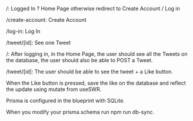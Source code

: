 /: Logged In ? Home Page otherwise redirect to Create Account / Log in

/create-account: Create Account

/log-in: Log In

/tweet/[id]: See one Tweet

/:
After logging in, in the Home Page, the user should see all the Tweets on the database, the user should also be able to POST a Tweet.

/tweet/[id]:
The user should be able to see the tweet + a Like button.

When the Like button is pressed, save the like on the database and reflect the update using mutate from useSWR.

Prisma is configured in the blueprint with SQLite.

When you modify your prisma.schema run npm run db-sync.
